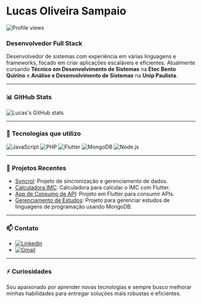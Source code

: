 # Lucas Oliveira Sampaio

![Profile views](https://gpvc.arturio.dev/LSampaiodev)

### Desenvolvedor Full Stack

Desenvolvedor de sistemas com experiência em várias linguagens e frameworks, focado em criar aplicações escaláveis e eficientes. Atualmente cursando **Técnico em Desenvolvimento de Sistemas** na **Etec Bento Quirino** e **Análise e Desenvolvimento de Sistemas** na **Unip Paulista**.

---

### 📊 **GitHub Stats**

![Lucas's GitHub stats](https://github-readme-stats.vercel.app/api?username=LSampaiodev&show_icons=true&theme=radical)

---

### 🔧 **Tecnologias que utilizo**
  
![JavaScript](https://img.shields.io/badge/-JavaScript-black?style=flat-square&logo=javascript)
![PHP](https://img.shields.io/badge/-PHP-black?style=flat-square&logo=php)
![Flutter](https://img.shields.io/badge/-Flutter-black?style=flat-square&logo=flutter)
![MongoDB](https://img.shields.io/badge/-MongoDB-black?style=flat-square&logo=mongodb)
![Node.js](https://img.shields.io/badge/-Node.js-black?style=flat-square&logo=node.js)

---

### 🚀 **Projetos Recentes**
- [Syncrol](https://github.com/LSampaiodev/Syncrol): Projeto de sincronização e gerenciamento de dados.
- [Calculadora IMC](https://github.com/LSampaiodev/calculator_imc): Calculadora para calcular o IMC com Flutter.
- [App de Consumo de API](https://github.com/LSampaiodev/app_consumo_api): Projeto em Flutter para consumir APIs.
- [Gerenciamento de Estudos](https://github.com/LSampaiodev/study_for_me): Projeto para gerenciar estudos de linguagens de programação usando MongoDB.

---

### 📫 **Contato**

- [![LinkedIn](https://img.shields.io/badge/LinkedIn-blue?style=flat-square&logo=linkedin)](https://www.linkedin.com/in/lucas-oliveira-26a48b207/)
- [![Gmail](https://img.shields.io/badge/Gmail-red?style=flat-square&logo=gmail)](mailto:lucasoliveirasampaio55@outlook.com)

---

### ⚡ **Curiosidades**
Sou apaixonado por aprender novas tecnologias e sempre busco melhorar minhas habilidades para entregar soluções mais robustas e eficientes.
